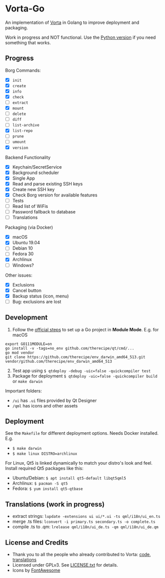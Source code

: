 # Vorta-Go

An implementation of [Vorta](https://github.com/borgbase/vorta) in Golang to improve deployment and packaging.

Work in progress and NOT functional. Use the [Python version](https://github.com/borgbase/vorta) if you need something that works.

## Progress

Borg Commands:
- [x] `init`
- [x] `create`
- [x] `info`
- [x] `check`
- [ ] `extract`
- [x] `mount`
- [ ] `delete`
- [ ] `diff`
- [ ] `list-archive`
- [x] `list-repo`
- [ ] `prune`
- [ ] `umount`
- [x] `version`

Backend Functionality
- [x] Keychain/SecretService
- [x] Background scheduler
- [x] Single App
- [x] Read and parse existing SSH keys
- [x] Create new SSH key
- [x] Check Borg version for available features
- [ ] Tests
- [ ] Read list of WiFis
- [ ] Password fallback to database
- [ ] Translations

Packaging (via Docker)
- [x] macOS
- [x] Ubuntu 19.04
- [ ] Debian 10
- [ ] Fedora 30
- [x] Archlinux
- [ ] Windows?

Other issues:
- [x] Exclusions
- [x] Cancel button
- [x] Backup status (icon, menu)
- [ ] Bug: exclusions are lost

## Development

1. Follow the [official steps](https://github.com/therecipe/qt/wiki/Installation) to set up a Go project in **Module Mode**. E.g. for macOS

```
export GO111MODULE=on
go install -v -tags=no_env github.com/therecipe/qt/cmd/...
go mod vendor
git clone https://github.com/therecipe/env_darwin_amd64_513.git vendor/github.com/therecipe/env_darwin_amd64_513
```

2. Test app using `$ qtdeploy -debug -uic=false -quickcompiler test`
3. Package for deployment `$ qtdeploy -uic=false -quickcompiler build` or `make darwin`

Important folders:

- `/ui` has `.ui` files provided by Qt Designer
- `/qml` has icons and other assets


## Deployment

See the `Makefile` for different deployment options. Needs Docker installed. E.g.

- `$ make darwin`
- `$ make linux DISTRO=archlinux`

For Linux, Qt5 is linked dynamically to match your distro's look and feel. Install required Qt5 packages like this:

- Ubuntu/Debian: `$ apt install qt5-default libqt5qml5`
- Archlinux: `$ pacman -S qt5`
- Fedora: `$ yum install qt5-qtbase`

## Translations (work in progress)
- extract strings: `lupdate -extensions ui ui/*.ui -ts qml/i18n/ui_en.ts`
- merge .ts files: `lconvert -i primary.ts secondary.ts -o complete.ts` 
- compile .ts to .qm: `lrelease qml/i18n/ui_de.ts -qm qml/i18n/ui_de.qm`

## License and Credits
- Thank you to all the people who already contributed to Vorta: [code](https://github.com/borgbase/vorta/graphs/contributors), [translations](https://github.com/borgbase/vorta/issues/159)
- Licensed under GPLv3. See [LICENSE.txt](LICENSE.txt) for details.
- Icons by [FontAwesome](https://fontawesome.com)
